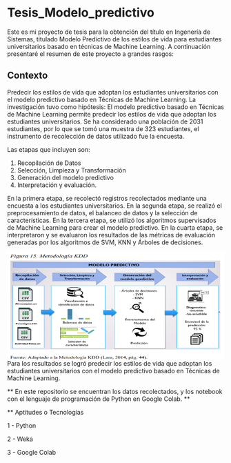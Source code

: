 # Tesis_Modelo_predictivo

Este es mi proyecto de tesis para la obtención del título en Ingenería de Sistemas, titulado Modelo Predictivo de los estilos de vida para estudiantes universitarios basado en técnicas de Machine Learning. 
A continuación presentaré el resumen de este proyecto a grandes rasgos:
## Contexto ##
Predecir los estilos de vida que adoptan los estudiantes universitarios con el modelo
predictivo basado en Técnicas de Machine Learning. La investigación tuvo como hipótesis: El
modelo predictivo basado en Técnicas de Machine Learning permite predecir los estilos de vida
que adoptan los estudiantes universitarios. Se ha considerado una población de 2031
estudiantes, por lo que se tomó una muestra de 323 estudiantes, el instrumento de recolección de
datos utilizado fue la encuesta.

Las etapas que incluyen son:
1. Recopilación de Datos
2. Selección, Limpieza y
Transformación
3. Generación del modelo predictivo
4. Interpretación y evaluación.

En la primera etapa, se recolectó registros recolectados mediante una encuesta a los estudiantes
universitarios. En la segunda etapa, se realizó el preprocesamiento de datos, el balanceo de datos
y la selección de características. En la tercera etapa, se utilizó los algoritmos supervisados de
Machine Learning para crear el modelo predictivo. En la cuarta etapa, se interpretaron y se
evaluaron los resultados de las métricas de evaluación generadas por los algoritmos de SVM,
KNN y Árboles de decisiones.

<img src="images/Pipeline.PNG" width="550" height="250" align="right">

Para los resultados se logró predecir los estilos de vida que adoptan los estudiantes
universitarios con el modelo predictivo basado en Técnicas de Machine Learning.

** En este repositorio se encuentran los datos recolectados, y los notebook con el lenguaje de programación de Python en Google Colab. **

**  Aptitudes o Tecnologías

1 - Python

2 - Weka

3 - Google Colab
